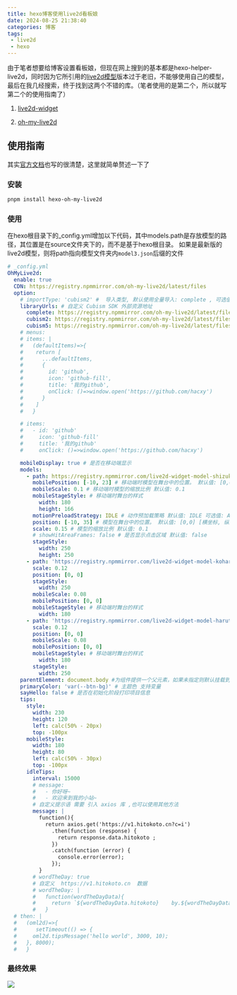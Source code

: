 ```yaml
---
title: hexo博客使用live2d看板娘
date: 2024-08-25 21:38:40
categories: 博客
tags: 
 - live2d
 - hexo
---
```



由于笔者想要给博客设置看板娘，但现在网上搜到的基本都是hexo-helper-live2d，同时因为它所引用的[live2d模型](https://github.com/xiazeyu/live2d-widget-models)版本过于老旧，不能够使用自己的模型，最后在我几经搜索，终于找到这两个不错的库。（笔者使用的是第二个，所以就写第二个的使用指南了）

1. [live2d-widget](https://github.com/stevenjoezhang/live2d-widget)

2. [oh-my-live2d](https://github.com/oh-my-live2d/oh-my-live2d)
## 使用指南
其实[官方文档](https://oml2d.com/guide/hexo.html)也写的很清楚，这里就简单赘述一下了

### 安装
``` sh
pnpm install hexo-oh-my-live2d
```

### 使用

在hexo根目录下的_config.yml增加以下代码，其中models.path是存放模型的路径，其位置是在source文件夹下的，而不是基于hexo根目录。
如果是最新版的live2d模型，则将path指向模型文件夹内`model3.json`后缀的文件
``` yml
# _config.yml
OhMyLive2d:
  enable: true
  CDN: https://registry.npmmirror.com/oh-my-live2d/latest/files
  option:
    # importType: 'cubism2' #  导入类型, 默认使用全量导入: complete , 可选值: complete, cubism2, cubism5
    libraryUrls: # 自定义 Cubism SDK 外部资源地址
      complete: https://registry.npmmirror.com/oh-my-live2d/latest/files/lib/complete.js
      cubism2: https://registry.npmmirror.com/oh-my-live2d/latest/files/lib/cubism2.js
      cubism5: https://registry.npmmirror.com/oh-my-live2d/latest/files/lib/cubism5.js
    # menus:
    # items: |
    #   (defaultItems)=>{
    #    return [
    #      ...defaultItems,
    #      {
    #        id: 'github',
    #        icon: 'github-fill',
    #        title: '我的github',
    #        onClick: ()=>window.open('https://github.com/hacxy')
    #      }
    #    ]
    #   }

    # items:
    #   - id: 'github'
    #     icon: 'github-fill'
    #     title: '我的github'
    #     onClick: ()=>window.open('https://github.com/hacxy')

    mobileDisplay: true # 是否在移动端显示
    models:
      - path: https://registry.npmmirror.com/live2d-widget-model-shizuku/1.0.5/files/assets/shizuku.model.json
        mobilePosition: [-10, 23] # 移动端时模型在舞台中的位置。 默认值: [0,0] [横坐标, 纵坐标]
        mobileScale: 0.1 # 移动端时模型的缩放比例 默认值: 0.1
        mobileStageStyle: # 移动端时舞台的样式
          width: 180
          height: 166
        motionPreloadStrategy: IDLE # 动作预加载策略 默认值: IDLE 可选值: ALL | IDLE | NONE
        position: [-10, 35] # 模型在舞台中的位置。 默认值: [0,0] [横坐标, 纵坐标]
        scale: 0.15 # 模型的缩放比例 默认值: 0.1
        # showHitAreaFrames: false # 是否显示点击区域 默认值: false
        stageStyle:
          width: 250
          height: 250
      - path: 'https://registry.npmmirror.com/live2d-widget-model-koharu/1.0.5/files/assets/koharu.model.json'
        scale: 0.12
        position: [0, 0]
        stageStyle:
          width: 250
        mobileScale: 0.08
        mobilePosition: [0, 0]
        mobileStageStyle: # 移动端时舞台的样式
          width: 180
      - path: 'https://registry.npmmirror.com/live2d-widget-model-haruto/1.0.5/files/assets/haruto.model.json'
        scale: 0.12
        position: [0, 0]
        mobileScale: 0.08
        mobilePosition: [0, 0]
        mobileStageStyle: # 移动端时舞台的样式
          width: 180
        stageStyle:
          width: 250
    parentElement: document.body #为组件提供一个父元素，如果未指定则默认挂载到 body 中
    primaryColor: 'var(--btn-bg)' # 主题色 支持变量
    sayHello: false # 是否在初始化阶段打印项目信息
    tips:
      style:
        width: 230
        height: 120
        left: calc(50% - 20px)
        top: -100px
      mobileStyle:
        width: 180
        height: 80
        left: calc(50% - 30px)
        top: -100px
      idleTips:
        interval: 15000
        # message:
        #   - 你好呀~
        #   - 欢迎来到我的小站~
        # 自定义提示语 需要 引入 axios 库 ,也可以使用其他方法
        message: |
          function(){
            return axios.get('https://v1.hitokoto.cn?c=i')
              .then(function (response) {
                return response.data.hitokoto ;
              })
              .catch(function (error) {
                console.error(error);
              });
          }
        # wordTheDay: true
        # 自定义  https://v1.hitokoto.cn  数据
        # wordTheDay: |
        #   function(wordTheDayData){
        #     return `${wordTheDayData.hitokoto}    by.${wordTheDayData.from}`;
        #   }
  # then: |
  #   (oml2d)=>{
  #      setTimeout(() => {
  #     oml2d.tipsMessage('hello world', 3000, 10);
  #   }, 8000);
  #   }
```

### 最终效果
![](https://qiuniu.phlin.cn/bucket/202408252215159.png)